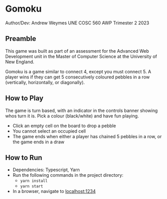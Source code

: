 # Gomoku

Author/Dev: Andrew Weymes
UNE COSC 560 AWP Trimester 2 2023

## Preamble
This game was built as part of an assessment for the Advanced Web Development unit in the Master of Computer Science at the University of New England.

Gomoku is a game similar to connect 4, except you must connect 5. A player wins if they can get 5 consecutively coloured pebbles in a row (vertically, horizontally, or diagonally).

## How to Play
The game is turn based, with an indicator in the controls banner showing whos turn it is. Pick a colour (black/white) and have fun playing.

- Click an empty cell on the board to drop a pebble
- You cannot select an occupied cell
- The game ends when either a player has chained 5 pebbles in a row, or the game ends in a draw

## How to Run
- Dependencies: Typescript, Yarn
- Run the following commands in the project directory:
    - `yarn install`
    - `yarn start`
- In a browser, navigate to [localhost:1234](http://localhost:1234)